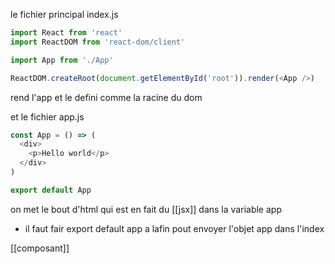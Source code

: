 le fichier principal index.js

```js
import React from 'react'
import ReactDOM from 'react-dom/client'

import App from './App'

ReactDOM.createRoot(document.getElementById('root')).render(<App />)
```

rend l'app et le defini comme la racine du dom


et le fichier app.js

```js
const App = () => (
  <div>
    <p>Hello world</p>
  </div>
)

export default App
```
on met le bout d'html qui est en fait du [[jsx]] dans la variable app
* il faut  fair export default app a lafin pout envoyer l'objet app dans l'index

[[composant]]